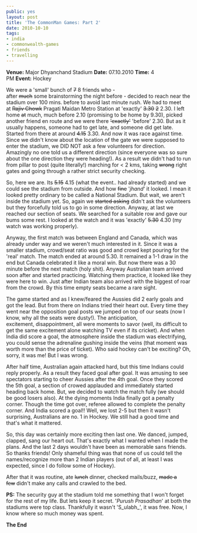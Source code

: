 ```yaml
---
public: yes
layout: post
title: 'The CommonMan Games: Part 2'
date: 2010-10-10
tags:
- india
- commonwealth-games
- friends
- travelling
---
```


**Venue:** Major Dhyanchand Stadium **Date:** 07.10.2010 **Time:** 4 PM **Event:** Hockey 

We were a 'small' bunch of ~~7~~ 8 friends who - after ~~much~~ some brainstorming the night before - decided to reach near the stadium over 100 mins. before to avoid last minute rush. We had to meet at ~~Rajiv Chowk~~ Pragati Maidan Metro Station at 'exactly' ~~3.30~~ ~~2~~ 2.30. I left home ~~at~~ much, much before 2.10 (promising to be home by 9.30), picked another friend en route and we were there ~~'exactly'~~ 'before' 2.30. But as it usually happens, someone had to get late, and someone did get late. Started from there at around ~~4.15~~ 3.30. And now it was race against time. Since we didn't know about the location of the gate we were supposed to enter the stadium, we DID NOT ask a few volunteers for direction. Amazingly no one told us a different direction (since everyone was so sure about the one direction they were heading!). As a result we didn't had to run from pillar to post (quite literally!) marching for < 2 kms, taking ~~wrong~~ right gates and going through a rather strict security checking. 

So, here we are. Its ~~5.15~~ 4.15 (what the event.. had already started) and we could see the stadium from outside. And how ~~fine~~ '_jhand_' it looked. I mean it looked pretty ordinary to be called a National Stadium. But wait, we aren't inside the stadium yet. So, again we ~~started asking~~ didn't ask the volunteers but they forcefully told us to go in some direction. Anyway, at last we reached our section of seats. We searched for a suitable row and gave our bums some rest. I looked at the watch and it was 'exactly' ~~5.30~~ 4.30 (my watch was working properly). 

Anyway, the first match was between England and Canada, which was already under way and we weren't much interested in it. Since it was a smaller stadium, crowd/seat ratio was good and crowd kept pouring for the 'real' match. The match ended at around 5.30. It remained a 1-1 draw in the end but Canada celebrated it like a moral win. But now there was a 30 minute before the next match (holy shit). Anyway Australian team arrived soon after and started practicing. Watching them practice, it looked like they were here to win. Just after Indian team also arrived with the biggest of roar from the crowd. By this time empty seats became a rare sight. 

The game started and as I knew/feared the Aussies did 2 early goals and got the lead. But from there on Indians tried their heart out. Every time they went near the opposition goal posts we jumped on top of our seats (now I know, why all the seats were dusty!). The anticipation, excitement, disappointment, all were moments to savor (well, its difficult to get the same excitement alone watching TV even if its cricket). And when India did score a goal, the atmosphere inside the stadium was electrifying, you could sense the adrenaline gushing inside the veins (that moment was worth more than the price of ticket). Who said hockey can't be exciting? Oh, sorry, it was me! But I was wrong. 

After half time, Australian again attacked hard, but this time Indians could reply properly. As a result they faced goal after goal. It was amusing to see spectators starting to cheer Aussies after the 4th goal. Once they scored the 5th goal, a section of crowed applauded and immediately started heading back home. But, we decided to watch the match fully (we should be good losers also). At the dying moments India finally got a penalty corner. Though the time got over, referee allowed to complete the penalty corner. And India scored a goal!! Well, we lost 2-5 but then it wasn't surprising, Australians are no. 1 in Hockey. We still had a good time and that's what it mattered. 

So, this day was certainly more exciting then last one. We danced, jumped, clapped, sang our heart out. That's exactly what I wanted when I made the plans. And the last 2 days wouldn't have been as memorable sans friends. So thanks friends! Only shameful thing was that none of us could tell the names/recognize more than 2 Indian players (out of all, at least I was expected, since I do follow some of Hockey). 

After that it was routine, ate ~~lunch~~ dinner, checked mails/buzz, ~~made a few~~ didn't make any calls and crawled to the bed. 

**PS:** The security guy at the stadium told me something that I won't forget for the rest of my life. But lets keep it secret. '_Purush Prasadhan_' at both the stadiums were top class. Thankfully it wasn't 'S_ulabh_', it was free. Now, I know where so much money was spent. 

**The End**
